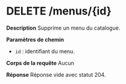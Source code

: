 # DELETE /menus/{id}

**Description**
Supprime un menu du catalogue.

**Paramètres de chemin**
- `id` : identifiant du menu.

**Corps de la requête**
Aucun

**Réponse**
Réponse vide avec statut 204.
